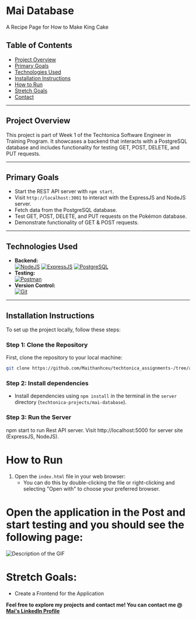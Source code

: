 # Mai Database  

A Recipe Page for How to Make King Cake  

## Table of Contents
- [Project Overview](#project-overview)
- [Primary Goals](#primary-goals)
- [Technologies Used](#technologies-used)
- [Installation Instructions](#installation-instructions)
- [How to Run](#how-to-run)
- [Stretch Goals](#stretch-goals)
- [Contact](#contact)

---

## Project Overview  
This project is part of Week 1 of the Techtonica Software Engineer in Training Program. It showcases a backend that interacts with a PostgreSQL database and includes functionality for testing GET, POST, DELETE, and PUT requests.

---

## Primary Goals  
- Start the REST API server with `npm start`.
- Visit `http://localhost:3001` to interact with the ExpressJS and NodeJS server.
- Fetch data from the PostgreSQL database.
- Test GET, POST, DELETE, and PUT requests on the Pokémon database.
- Demonstrate functionality of GET & POST requests.

---

## Technologies Used  
- **Backend:**  
  [![NodeJS](https://skillicons.dev/icons?i=nodejs)](https://skillicons.dev)  [![ExpressJS](https://skillicons.dev/icons?i=express)](https://skillicons.dev) [![PostgreSQL](https://skillicons.dev/icons?i=postgres)](https://skillicons.dev)  
- **Testing:**  
  [![Postman](https://skillicons.dev/icons?i=postman)](https://skillicons.dev)  
- **Version Control:**  
  [![Git](https://skillicons.dev/icons?i=git)](https://skillicons.dev)

---

## Installation Instructions  
To set up the project locally, follow these steps:

### Step 1: Clone the Repository
First, clone the repository to your local machine:

```bash
git clone https://github.com/Maithanhceu/techtonica_assignments-/tree/af9e30802fb174f7b6a67b0f00e760c2f5d4441f/recipe-page
```
### Step 2: Install dependencies
- Install dependencies using `npm install` in the terminal in the `server` directory (`techtonica-projects/mai-database`).

### Step 3: Run the Server 
npm start to run Rest API server. Visit http://localhost:5000 for server site (ExpressJS, NodeJS).

# How to Run
1. Open the `index.html` file in your web browser:
   - You can do this by double-clicking the file or right-clicking and selecting "Open with" to choose your preferred browser.

# Open the application in the Post and start testing and you should see the following  page: 

![Description of the GIF](https://i.giphy.com/media/v1.Y2lkPTc5MGI3NjExenk1eG8zbzN0b2prc2t5a2gxYm1ucHA3OGJ6OGE5aDd1bm85eTdweCZlcD12MV9pbnRlcm5hbF9naWZfYnlfaWQmY3Q9Zw/M7TcuFOmGnEBsV0eDd/giphy.gif)



# Stretch Goals: 
- Create a Frontend for the Application 

**Feel free to explore my projects and contact me! You can contact me @ [Mai's LinkedIn Profile](https://www.linkedin.com/in/mai-th2024/)**
